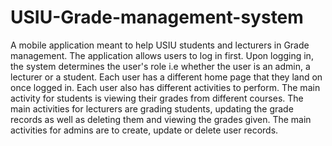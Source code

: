 # USIU-Grade-management-system
 A mobile application meant to help USIU students and lecturers in Grade management.
 The application allows users to log in first.
 Upon logging in, the system determines the user's role i.e whether the user is an admin, a lecturer or a student.
 Each user has a different home page that they land on once logged in.
 Each user also has different activities to perform.
 The main activity for students is viewing their grades from different courses.
 The main activities for lecturers are grading students, updating the grade records as well as deleting them and viewing the grades given.
 The main activities for admins are to create, update or delete user records.
